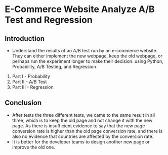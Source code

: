 # E-Commerce Website Analyze A/B Test and Regression

## Introduction
- Understand the results of an A/B test run by an e-commerce website. They can either implement the new webpage, keep the old webpage, or perhaps run the experiment longer to make their decision. using Python, Probability, A/B Testing, and Regression .

1) Part I - Probability
2) Part II - A/B Test
3) Part III - Regression

## Conclusion
- After tests the three different tests, we came to the same result in all three, which is to keep the old page and not change it with the new page. As there is insufficient evidence to say that the new page conversion rate is higher than the old page conversion rate, and there is also no evidence that countries are affected by the conversion rate.
- It is better for the developer teams to design another new page or improve the old one.
